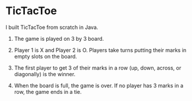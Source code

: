 # TicTacToe

I built TicTacToe from scratch in Java.

1. The game is played on 3 by 3 board.

2. Player 1 is X and Player 2 is O. Players take turns putting their marks in empty slots on the board.

3. The first player to get 3 of their marks in a row (up, down, across, or diagonally) is the winner.

4. When the board is full, the game is over. If no player has 3 marks in a row, the game ends in a tie.
